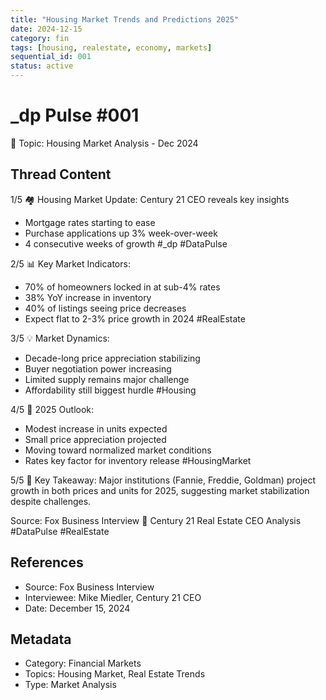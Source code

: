 ```yaml
---
title: "Housing Market Trends and Predictions 2025"
date: 2024-12-15
category: fin
tags: [housing, realestate, economy, markets]
sequential_id: 001
status: active
---
```


# _dp Pulse #001
📍 Topic: Housing Market Analysis - Dec 2024

## Thread Content

1/5 🏘️ Housing Market Update: Century 21 CEO reveals key insights
- Mortgage rates starting to ease
- Purchase applications up 3% week-over-week
- 4 consecutive weeks of growth
#_dp #DataPulse

2/5 📊 Key Market Indicators:
- 70% of homeowners locked in at sub-4% rates
- 38% YoY increase in inventory
- 40% of listings seeing price decreases
- Expect flat to 2-3% price growth in 2024
#RealEstate

3/5 💡 Market Dynamics:
- Decade-long price appreciation stabilizing
- Buyer negotiation power increasing
- Limited supply remains major challenge
- Affordability still biggest hurdle
#Housing

4/5 🔮 2025 Outlook:
- Modest increase in units expected
- Small price appreciation projected
- Moving toward normalized market conditions
- Rates key factor for inventory release
#HousingMarket

5/5 🎯 Key Takeaway:
Major institutions (Fannie, Freddie, Goldman) project growth in both prices and units for 2025, suggesting market stabilization despite challenges.

Source: Fox Business Interview
🔗 Century 21 Real Estate CEO Analysis
#DataPulse #RealEstate

## References
- Source: Fox Business Interview
- Interviewee: Mike Miedler, Century 21 CEO
- Date: December 15, 2024

## Metadata
- Category: Financial Markets
- Topics: Housing Market, Real Estate Trends
- Type: Market Analysis